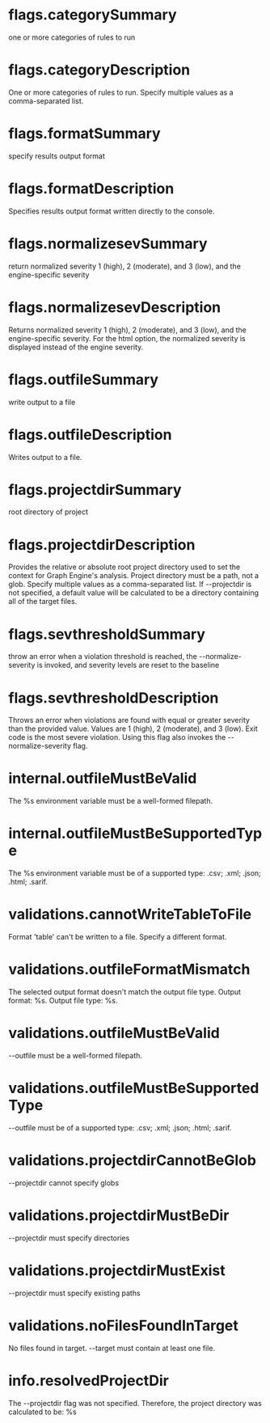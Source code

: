 # flags.categorySummary

one or more categories of rules to run

# flags.categoryDescription

One or more categories of rules to run. Specify multiple values as a comma-separated list.

# flags.formatSummary

specify results output format

# flags.formatDescription

Specifies results output format written directly to the console.

# flags.normalizesevSummary

return normalized severity 1 (high), 2 (moderate), and 3 (low), and the engine-specific severity

# flags.normalizesevDescription

Returns normalized severity 1 (high), 2 (moderate), and 3 (low), and the engine-specific severity. For the html option, the normalized severity is displayed instead of the engine severity.

# flags.outfileSummary

write output to a file

# flags.outfileDescription

Writes output to a file.

# flags.projectdirSummary

root directory of project

# flags.projectdirDescription

Provides the relative or absolute root project directory used to set the context for Graph Engine's analysis. Project directory must be a path, not a glob. Specify multiple values as a comma-separated list. If --projectdir is not specified, a default value will be calculated to be a directory containing all of the target files.

# flags.sevthresholdSummary

throw an error when a violation threshold is reached, the --normalize-severity is invoked, and severity levels are reset to the baseline

# flags.sevthresholdDescription

Throws an error when violations are found with equal or greater severity than the provided value. Values are 1 (high), 2 (moderate), and 3 (low). Exit code is the most severe violation. Using this flag also invokes the --normalize-severity flag.

# internal.outfileMustBeValid

The %s environment variable must be a well-formed filepath.

# internal.outfileMustBeSupportedType

The %s environment variable must be of a supported type: .csv; .xml; .json; .html; .sarif.

# validations.cannotWriteTableToFile

Format 'table' can't be written to a file. Specify a different format.

# validations.outfileFormatMismatch

The selected output format doesn't match the output file type. Output format: %s. Output file type: %s.

# validations.outfileMustBeValid

--outfile must be a well-formed filepath.

# validations.outfileMustBeSupportedType

--outfile must be of a supported type: .csv; .xml; .json; .html; .sarif.

# validations.projectdirCannotBeGlob

--projectdir cannot specify globs

# validations.projectdirMustBeDir

--projectdir must specify directories

# validations.projectdirMustExist

--projectdir must specify existing paths

# validations.noFilesFoundInTarget

No files found in target. --target must contain at least one file.

# info.resolvedProjectDir

The --projectdir flag was not specified. Therefore, the project directory was calculated to be: %s
